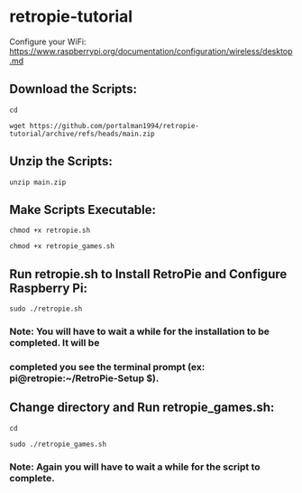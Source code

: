 # retropie-tutorial
Configure your WiFi:
https://www.raspberrypi.org/documentation/configuration/wireless/desktop.md

## Download the Scripts:
```
cd
```
```
wget https://github.com/portalman1994/retropie-tutorial/archive/refs/heads/main.zip
```
## Unzip the Scripts:
```
unzip main.zip
```
## Make Scripts Executable:
```
chmod +x retropie.sh
```
```
chmod +x retropie_games.sh
```
## Run retropie.sh to Install RetroPie and Configure Raspberry Pi:
```
sudo ./retropie.sh
```
### Note: You will have to wait a while for the installation to be completed. It will be 
### completed you see the terminal prompt (ex: pi@retropie:~/RetroPie-Setup $).

## Change directory and Run retropie_games.sh:
```
cd
```
```
sudo ./retropie_games.sh
```
### Note: Again you will have to wait a while for the script to complete.

